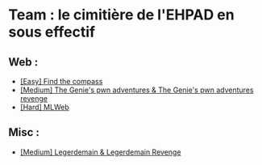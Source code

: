 # Team : le cimitière de l'EHPAD en sous effectif

## Web :
- [[Easy] Find the compass](web-find-the-compass/readme.md)
- [[Medium] The Genie's pwn adventures & The Genie's pwn adventures revenge](web-the-genies-pwn-adventures&the-genies-pwn-adventures-revenge/readme.md)
- [[Hard] MLWeb]()

## Misc :
- [[Medium] Legerdemain & Legerdemain Revenge](legerdemain&legerdemain-revenge/readme.md)